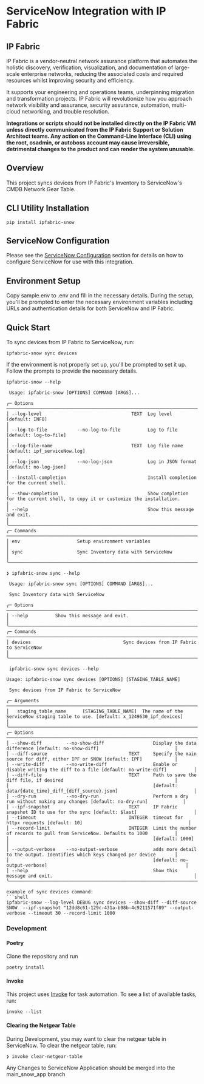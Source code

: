 # ServiceNow Integration with IP Fabric

## IP Fabric

IP Fabric is a vendor-neutral network assurance platform that automates the 
holistic discovery, verification, visualization, and documentation of 
large-scale enterprise networks, reducing the associated costs and required 
resources whilst improving security and efficiency.

It supports your engineering and operations teams, underpinning migration and 
transformation projects. IP Fabric will revolutionize how you approach network 
visibility and assurance, security assurance, automation, multi-cloud 
networking, and trouble resolution.

**Integrations or scripts should not be installed directly on the IP Fabric VM unless directly communicated from the
IP Fabric Support or Solution Architect teams.  Any action on the Command-Line Interface (CLI) using the root, osadmin,
or autoboss account may cause irreversible, detrimental changes to the product and can render the system unusable.**

## Overview

This project syncs devices from IP Fabric's Inventory to ServiceNow's CMDB Network Gear Table.

## CLI Utility Installation
```shell
pip install ipfabric-snow
```
## ServiceNow Configuration
Please see the [ServiceNow Configuration](docs/IP_Fabric_Service_Now_Application/index.md) section for details on how to configure ServiceNow for use with this integration.


## Environment Setup
Copy sample.env to .env and fill in the necessary details.
During the setup, you'll be prompted to enter the necessary environment variables including URLs and authentication details for both ServiceNow and IP Fabric.

## Quick Start 
To sync devices from IP Fabric to ServiceNow, run:

```shell
ipfabric-snow sync devices 
```
If the environment is not properly set up, you'll be prompted to set it up. Follow the prompts to provide the necessary details.

```shell
ipfabric-snow --help
```
```shell
 Usage: ipfabric-snow [OPTIONS] COMMAND [ARGS]...                                                                                                                                                 
                                                                                                                                                                                                  
╭─ Options ──────────────────────────────────────────────────────────────────────────────────────────────────────────────────────────────────────────────────────────────────────────────────────╮
│ --log-level                                 TEXT  Log level [default: INFO]                                                                                                                    │
│ --log-to-file           --no-log-to-file          Log to file [default: log-to-file]                                                                                                           │
│ --log-file-name                             TEXT  Log file name [default: ipf_serviceNow.log]                                                                                                  │
│ --log-json              --no-log-json             Log in JSON format [default: no-log-json]                                                                                                    │
│ --install-completion                              Install completion for the current shell.                                                                                                    │
│ --show-completion                                 Show completion for the current shell, to copy it or customize the installation.                                                             │
│ --help                                            Show this message and exit.                                                                                                                  │
╰────────────────────────────────────────────────────────────────────────────────────────────────────────────────────────────────────────────────────────────────────────────────────────────────╯
╭─ Commands ─────────────────────────────────────────────────────────────────────────────────────────────────────────────────────────────────────────────────────────────────────────────────────╮
│ env                     Setup environment variables                                                                                                                                            │
│ sync                    Sync Inventory data with ServiceNow                                                                                                                                    │
╰────────────────────────────────────────────────────────────────────────────────────────────────────────────────────────────────────────────────────────────────────────────────────────────────╯
```
```shell
❯ ipfabric-snow sync --help
                                                                                                                                                                                                                                                             
 Usage: ipfabric-snow sync [OPTIONS] COMMAND [ARGS]...                                                                                                                                                                                                       
                                                                                                                                                                                                                                                             
 Sync Inventory data with ServiceNow                                                                                                                                                                                                                        
                                                                                                                                                                                                                                                             
╭─ Options ─────────────────────────────────────────────────────────────────────────────────────────────────────────────────────────────────────────────────────────────────────────────────────────────────────────────────────────────────────────────────╮
│ --help          Show this message and exit.                                                                                                                                                                                                               │
╰───────────────────────────────────────────────────────────────────────────────────────────────────────────────────────────────────────────────────────────────────────────────────────────────────────────────────────────────────────────────────────────╯
╭─ Commands ────────────────────────────────────────────────────────────────────────────────────────────────────────────────────────────────────────────────────────────────────────────────────────────────────────────────────────────────────────────────╮
│ devices                                  Sync devices from IP Fabric to ServiceNow                                                                                                                                                                        │
╰───────────────────────────────────────────────────────────────────────────────────────────────────────────────────────────────────────────────────────────────────────────────────────────────────────────────────────────────────────────────────────────╯
```
```shell
 ipfabric-snow sync devices --help
```
```shell                                                                                                                                                                  
Usage: ipfabric-snow sync devices [OPTIONS] [STAGING_TABLE_NAME]                                                                                                                                 
                                                                                                                                                                                                  
 Sync devices from IP Fabric to ServiceNow                                                                                                                                                       
                                                                                                                                                                                                  
╭─ Arguments ────────────────────────────────────────────────────────────────────────────────────────────────────────────────────────────────────────────────────────────────────────────────────╮
│   staging_table_name      [STAGING_TABLE_NAME]  The name of the ServiceNow staging table to use. [default: x_1249630_ipf_devices]                                                              │
╰────────────────────────────────────────────────────────────────────────────────────────────────────────────────────────────────────────────────────────────────────────────────────────────────╯
╭─ Options ──────────────────────────────────────────────────────────────────────────────────────────────────────────────────────────╮
│ --show-diff         --no-show-diff                  Display the data difference [default: no-show-diff]                            │
│ --diff-source                              TEXT     Specify the main source for diff, either IPF or SNOW [default: IPF]            │
│ --write-diff        --no-write-diff                 Enable or disable writing the diff to a file [default: no-write-diff]          │
│ --diff-file                                TEXT     Path to save the diff file, if desired                                         │
│                                                     [default: data/{date_time}_diff_{diff_source}.json]                            │
│ --dry-run           --no-dry-run                    Perform a dry run without making any changes [default: no-dry-run]             │
│ --ipf-snapshot                             TEXT     IP Fabric snapshot ID to use for the sync [default: $last]                     │
│ --timeout                                  INTEGER  timeout for httpx requests [default: 10]                                       │
│ --record-limit                             INTEGER  Limit the number of records to pull from ServiceNow. Defaults to 1000          │
│                                                     [default: 1000]                                                                │
│ --output-verbose    --no-output-verbose             adds more detail to the output. Identifies which keys changed per device       │
│                                                     [default: no-output-verbose]                                                   │
│ --help                                              Show this message and exit.                                                    │
╰────────────────────────────────────────────────────────────────────────────────────────────────────────────────────────────────────╯

example of sync devices command:
```shell
ipfabric-snow --log-level DEBUG sync devices --show-diff --diff-source SNOW  --ipf-snapshot "12dd8c61-129c-431a-b98b-4c9211571f89" --output-verbose --timeout 30 --record-limit 1000
```

### Development

#### Poetry
Clone the repository and run
```shell
poetry install
```
#### Invoke
This project uses [Invoke](https://www.pyinvoke.org/) for task automation. To see a list of available tasks, run:
```shell
invoke --list
```
#### Clearing the Netgear Table
During Development, you may want to clear the netgear table in ServiceNow.
To clear the netgear table, run:
```shell
❯ invoke clear-netgear-table
```
Any Changes to ServiceNow Application should be merged into the main_snow_app branch
